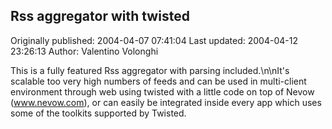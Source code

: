 ## Rss aggregator with twisted

Originally published: 2004-04-07 07:41:04
Last updated: 2004-04-12 23:26:13
Author: Valentino Volonghi

This is a fully featured Rss aggregator with parsing included.\n\nIt's scalable too very high numbers of feeds and can be used in multi-client environment through web using twisted with a little code on top of Nevow (www.nevow.com), or can easily be integrated inside every app which uses some of the toolkits supported by Twisted.